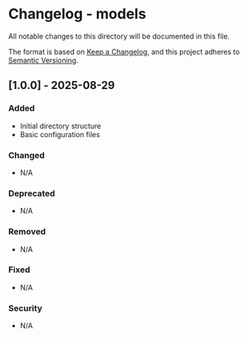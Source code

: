 # Changelog - models

All notable changes to this directory will be documented in this file.

The format is based on [Keep a Changelog](https://keepachangelog.com/en/1.0.0/),
and this project adheres to [Semantic Versioning](https://semver.org/spec/v2.0.0.html).

## [1.0.0] - 2025-08-29

### Added
- Initial directory structure
- Basic configuration files

### Changed
- N/A

### Deprecated
- N/A

### Removed
- N/A

### Fixed
- N/A

### Security
- N/A
